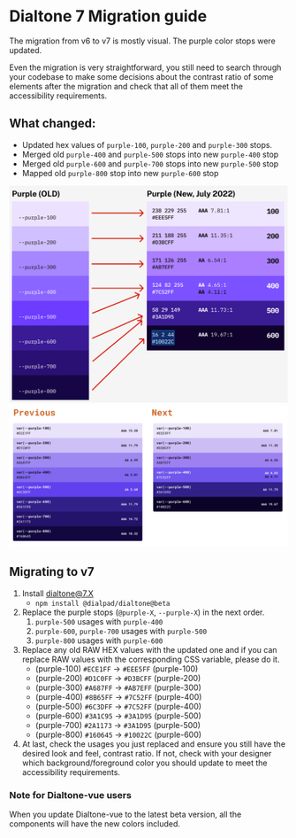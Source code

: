 # Dialtone 7 Migration guide

The migration from v6 to v7 is mostly visual. The purple color stops were updated.

Even the migration is very straightforward, you still need to search through your codebase
to make some decisions about the contrast ratio of some elements after the migration and check
that all of them meet the accessibility requirements.

## What changed:

- Updated hex values of `purple-100`, `purple-200` and `purple-300` stops.
- Merged old `purple-400` and `purple-500` stops into new `purple-400` stop
- Merged old `purple-600` and `purple-700` stops into new `purple-500` stop
- Mapped old `purple-800` stop into new `purple-600` stop

![](purple_mappings.png)
![](previous_next_mappings.png)

## Migrating to v7

1. Install dialtone@7.X
   - `npm install @dialpad/dialtone@beta`
2. Replace the purple stops (`@purple-X`, `--purple-X`) in the next order.
   1. `purple-500` usages with `purple-400`
   2. `purple-600`, `purple-700` usages with `purple-500`
   3. `purple-800` usages with `purple-600`
3. Replace any old RAW HEX values with the updated one and if you can replace RAW 
values with the corresponding CSS variable, please do it.
   - (purple-100) `#ECE1FF` → `#EEE5FF` (purple-100)
   - (purple-200) `#D1C0FF` → `#D3BCFF` (purple-200)
   - (purple-300) `#A687FF` → `#AB7EFF` (purple-300)
   - (purple-400) `#8B65FF` → `#7C52FF` (purple-400)
   - (purple-500) `#6C3DFF` → `#7C52FF` (purple-400)
   - (purple-600) `#3A1C95` → `#3A1D95` (purple-500)
   - (purple-700) `#2A1173` → `#3A1D95` (purple-500)
   - (purple-800) `#160645` → `#10022C` (purple-600)
4. At last, check the usages you just replaced and ensure you still have the desired look and feel,
contrast ratio. If not, check with your designer which background/foreground color you should update 
to meet the accessibility requirements.

### Note for Dialtone-vue users

When you update Dialtone-vue to the latest beta version, all the components will have the new colors included.
